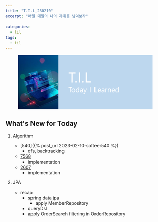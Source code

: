```yaml
---
title: "T.I.L_230210"
excerpt: "매일 매일의 나의 자취를 남겨보자"

categories:
  - til
tags:
  - til
---
```

<figure>
    <img src="/assets/images/til_image.png">
</figure>

## What's New for  Today   
1. Algorithm
    - [540]({% post_url 2023-02-10-softeer540 %})
        - dfs, backtracking
    - [7568](https://www.acmicpc.net/problem/7568)
        - implementation
    - [2607](https://www.acmicpc.net/problem/2607)
        - implementation

2. JPA
    - recap
        - spring data jpa
            - apply MemberRepository
        - queryDsl
        - apply OrderSearch filtering in OrderRepository

        